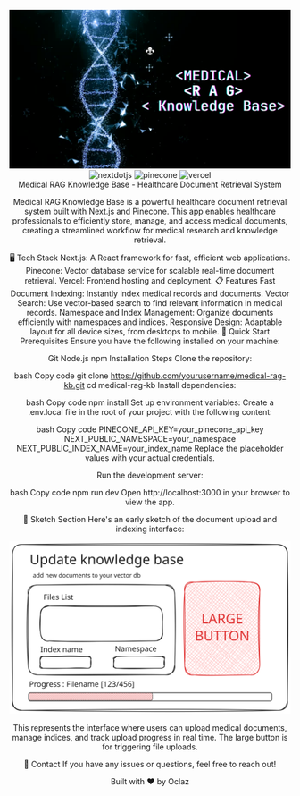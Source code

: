 <div align="center"> <br /> <a> <img src="public/banner.png" alt="Project Banner"> </a> <br /> <div> <img src="https://img.shields.io/badge/-Next_JS-black?style=for-the-badge&logoColor=white&logo=nextdotjs&color=000000" alt="nextdotjs" /> <img src="https://img.shields.io/badge/-Pinecone-black?style=for-the-badge&logoColor=white&logo=pinecone&color=0077FF" alt="pinecone" /> <img src="https://img.shields.io/badge/-Vercel-black?style=for-the-badge&logoColor=white&logo=vercel&color=000000" alt="vercel" /> </div>
Medical RAG Knowledge Base - Healthcare Document Retrieval System

Medical RAG Knowledge Base is a powerful healthcare document retrieval system built with Next.js and Pinecone. This app enables healthcare professionals to efficiently store, manage, and access medical documents, creating a streamlined workflow for medical research and knowledge retrieval.

🖥️ Tech Stack
Next.js: A React framework for fast, efficient web applications.
Pinecone: Vector database service for scalable real-time document retrieval.
Vercel: Frontend hosting and deployment.
📋 Features
Fast Document Indexing: Instantly index medical records and documents.
Vector Search: Use vector-based search to find relevant information in medical records.
Namespace and Index Management: Organize documents efficiently with namespaces and indices.
Responsive Design: Adaptable layout for all device sizes, from desktops to mobile.
🚀 Quick Start
Prerequisites
Ensure you have the following installed on your machine:

Git
Node.js
npm
Installation Steps
Clone the repository:

bash
Copy code
git clone https://github.com/yourusername/medical-rag-kb.git
cd medical-rag-kb
Install dependencies:

bash
Copy code
npm install
Set up environment variables: Create a .env.local file in the root of your project with the following content:

bash
Copy code
PINECONE_API_KEY=your_pinecone_api_key
NEXT_PUBLIC_NAMESPACE=your_namespace
NEXT_PUBLIC_INDEX_NAME=your_index_name
Replace the placeholder values with your actual credentials.

Run the development server:

bash
Copy code
npm run dev
Open http://localhost:3000 in your browser to view the app.

📝 Sketch Section
Here's an early sketch of the document upload and indexing interface:

<div align="center"> <img src="public/sketch.svg" alt="Project Banner"> </div>

This represents the interface where users can upload medical documents, manage indices, and track upload progress in real time. The large button is for triggering file uploads.

📱 Contact
If you have any issues or questions, feel free to reach out!

Built with ❤️ by Oclaz
